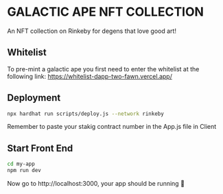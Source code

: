 
# GALACTIC APE NFT COLLECTION

An NFT collection on Rinkeby for degens that love good art!

## Whitelist

To pre-mint a galactic ape you first need to enter the whitelist at the following link:
https://whitelist-dapp-two-fawn.vercel.app/


## Deployment

```bash
npx hardhat run scripts/deploy.js --network rinkeby
```

Remember to paste your stakig contract number in the App.js file in Client


## Start Front End


```bash
cd my-app
npm run dev
```

Now go to http://localhost:3000, your app should be running 🤘
